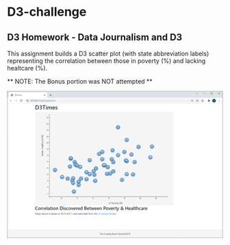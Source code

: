 # D3-challenge
## D3 Homework - Data Journalism and D3 ##

This assignment builds a D3 scatter plot (with state abbreviation labels) representing the correlation between those in poverty (%) and lacking healtcare (%).

** NOTE: The Bonus portion was NOT attempted **

![Screenshot](screenshots/D3_screenshot.png)
